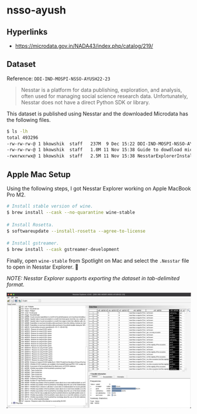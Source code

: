 # nsso-ayush


## Hyperlinks
- https://microdata.gov.in/NADA43/index.php/catalog/219/


## Dataset

Reference: `DDI-IND-MOSPI-NSSO-AYUSH22-23`

> Nesstar is a platform for data publishing, exploration, and analysis, often used for managing social science research data. Unfortunately, Nesstar does not have a direct Python SDK or library.

This dataset is published using Nesstar and the downloaded Microdata has the following files.

```bash
$ ls -lh
total 493296
-rw-rw-rw-@ 1 bkowshik  staff   237M  9 Dec 15:22 DDI-IND-MOSPI-NSSO-AYUSH22-23.Nesstar
-rw-rw-rw-@ 1 bkowshik  staff   1.0M 11 Nov 15:38 Guide to dowdload microdata.pdf
-rwxrwxrwx@ 1 bkowshik  staff   2.5M 11 Nov 15:38 NesstarExplorerInstaller.exe
```

## Apple Mac Setup

Using the following steps, I got Nesstar Explorer working on Apple MacBook Pro M2.

```bash
# Install stable version of wine.
$ brew install --cask --no-quarantine wine-stable

# Install Rosetta.
$ softwareupdate --install-rosetta --agree-to-license

# Install gstreamer.
$ brew install --cask gstreamer-development
```

Finally, open `wine-stable` from Spotlight on Mac and select the `.Nesstar` file to open in Nesstar Explorer. 🎉

_NOTE: Nesstar Explorer supports exporting the dataset in tab-delimited format._

![](images/nesstar-explorer-mac.png)
